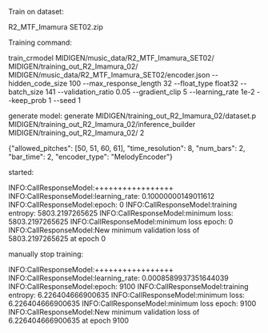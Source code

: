 
Train on dataset:

R2_MTF_Imamura SET02.zip

Training command:

train_crmodel MIDIGEN/music_data/R2_MTF_Imamura_SET02/ MIDIGEN/training_out_R2_Imamura_02/ MIDIGEN/music_data/R2_MTF_Imamura_SET02/encoder.json --hidden_code_size 100 --max_response_length 32 --float_type float32 --batch_size 141 --validation_ratio 0.05 --gradient_clip 5 --learning_rate 1e-2 --keep_prob 1 --seed 1

generate model:
generate MIDIGEN/training_out_R2_Imamura_02/dataset.p MIDIGEN/training_out_R2_Imamura_02/inference_builder MIDIGEN/training_out_R2_Imamura_02/ 2

{"allowed_pitches": [50, 51, 60, 61], "time_resolution": 8, "num_bars": 2, "bar_time": 2, "encoder_type": "MelodyEncoder"}

started:

INFO:CallResponseModel:+++++++++++++++++
INFO:CallResponseModel:learning_rate: 0.10000000149011612
INFO:CallResponseModel:epoch: 0
INFO:CallResponseModel:training entropy: 5803.2197265625
INFO:CallResponseModel:minimum loss: 5803.2197265625
INFO:CallResponseModel:minimum loss epoch: 0
INFO:CallResponseModel:New minimum validation loss of 5803.2197265625 at epoch 0

manually stop training:

INFO:CallResponseModel:+++++++++++++++++
INFO:CallResponseModel:learning_rate: 0.0008589937351644039
INFO:CallResponseModel:epoch: 9100
INFO:CallResponseModel:training entropy: 6.226404666900635
INFO:CallResponseModel:minimum loss: 6.226404666900635
INFO:CallResponseModel:minimum loss epoch: 9100
INFO:CallResponseModel:New minimum validation loss of 6.226404666900635 at epoch 9100
